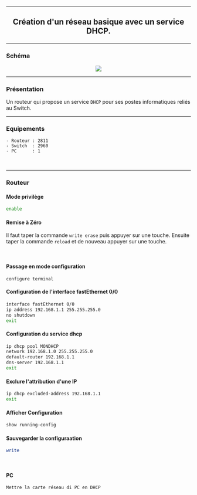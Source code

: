 <br />

----------------------------------------------------------------------------------------------------------------------------------
## <p align='center'> Création d'un réseau basique avec un service DHCP.</p>


----------------------------------------------------------------------------------------------------------------------------------
### Schéma
<p align='center'><img src='https://github.com/dexter74/Cisco/assets/35907/4ed81add-83bd-45d5-90df-6c7664c53972'> </p>

----------------------------------------------------------------------------------------------------------------------------------
### Présentation
Un routeur qui propose un service `DHCP` pour ses postes informatiques reliés au Switch. 

----------------------------------------------------------------------------------------------------------------------------------
### Equipements
```
- Routeur : 2811
- Switch  : 2960
- PC      : 1
```
<br />

----------------------------------------------------------------------------------------------------------------------------------
### Routeur
#### Mode privilège
```bash
enable
```

#### Remise à Zéro
Il faut taper la commande `write erase` puis appuyer sur une touche. Ensuite taper la commande `reload` et de nouveau appuyer sur une touche.

<br />


#### Passage en mode configuration
```
configure terminal
```

#### Configuration de l'interface fastEthernet 0/0
```bash
interface fastEthernet 0/0
ip address 192.168.1.1 255.255.255.0
no shutdown
exit
```
#### Configuration du service dhcp
```bash
ip dhcp pool MONDHCP
network 192.168.1.0 255.255.255.0
default-router 192.168.1.1
dns-server 192.168.1.1
exit
```

#### Exclure l'attribution d'une IP
```bash
ip dhcp excluded-address 192.168.1.1
exit
```

#### Afficher Configuration
```bash
show running-config
```

#### Sauvegarder la configuraation
```bash
write
```
<br />

#### PC
```
Mettre la carte réseau di PC en DHCP
```
